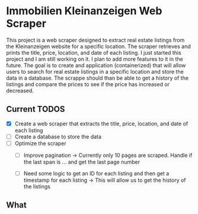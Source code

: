 # Immobilien Kleinanzeigen Web Scraper

This project is a web scraper designed to extract real estate listings from the Kleinanzeigen website for a specific location. The scraper retrieves and prints the title, price, location, and date of each listing. I just started this project and I am still working on it. I plan to add more features to it in the future. The goal is to create and application (containerized) that will allow users to search for real estate listings in a specific location and store the data in a database. The scrappe should than be able to get a history of the listings and compare the prices to see if the price has increased or decreased. 
## Current TODOS
- [x] Create a web scraper that extracts the title, price, location, and date of each listing
- [ ] Create a database to store the data
- [ ] Optimize the scraper
  - [ ] Improve pagination -> Currently only 10 pages are scraped. Handle if the last span is ... and get the last page number
  - [ ] Need some logic to get an ID for each listing and then get a timestamp for each listing -> This will allow us to get the history of the listings


## What 